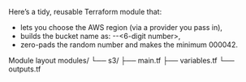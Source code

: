 Here’s a tidy, reusable Terraform module that:

- lets you choose the AWS region (via a provider you pass in),
- builds the bucket name as: <base>-<region>-<6-digit number>,
- zero-pads the random number and makes the minimum 000042.

Module layout
modules/
└── s3/
    ├── main.tf
    ├── variables.tf
    └── outputs.tf
